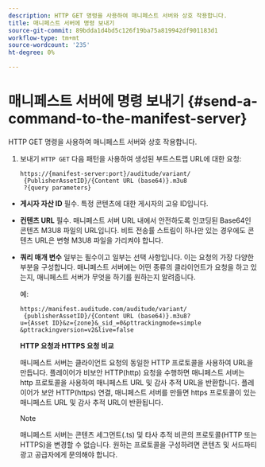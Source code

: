 ```yaml
---
description: HTTP GET 명령을 사용하여 매니페스트 서버와 상호 작용합니다.
title: 매니페스트 서버에 명령 보내기
source-git-commit: 89bdda1d4bd5c126f19ba75a819942df901183d1
workflow-type: tm+mt
source-wordcount: '235'
ht-degree: 0%

---
```



# 매니페스트 서버에 명령 보내기 {#send-a-command-to-the-manifest-server}

HTTP GET 명령을 사용하여 매니페스트 서버와 상호 작용합니다.

1. 보내기 `HTTP GET` 다음 패턴을 사용하여 생성된 부트스트랩 URL에 대한 요청:

   ```
   https://{manifest-server:port}/auditude/variant/
    {PublisherAssetID}/{Content URL (base64)}.m3u8
    ?{query parameters}
   ```

* **게시자 자산 ID** 필수. 특정 콘텐츠에 대한 게시자의 고유 ID입니다.

* **컨텐츠 URL** 필수. 매니페스트 서버 URL 내에서 안전하도록 인코딩된 Base64인 콘텐츠 M3U8 파일의 URL입니다. 비트 전송률 스트림이 하나만 있는 경우에도 콘텐츠 URL은 변형 M3U8 파일을 가리켜야 합니다.

* **쿼리 매개 변수** 일부는 필수이고 일부는 선택 사항입니다. 이는 요청의 가장 다양한 부분을 구성합니다. 매니페스트 서버에는 어떤 종류의 클라이언트가 요청을 하고 있는지, 매니페스트 서버가 무엇을 하기를 원하는지 알려줍니다.

   예:

   ```
   https://manifest.auditude.com/auditude/variant/
    {publisherAssetID}/{Content URL (base64)}.m3u8?
   u={Asset ID}&z={zone}&_sid_=0&pttrackingmode=simple
   &pttrackingversion=v2&live=false
   ```

   **HTTP 요청과 HTTPS 요청 비교**

   매니페스트 서버는 클라이언트 요청의 동일한 HTTP 프로토콜을 사용하여 URL을 만듭니다. 플레이어가 비보안 HTTP(http) 요청을 수행하면 매니페스트 서버는 http 프로토콜을 사용하여 매니페스트 URL 및 감사 추적 URL을 반환합니다. 플레이어가 보안 HTTP(https) 연결, 매니페스트 서버를 만들면 https 프로토콜이 있는 매니페스트 URL 및 감사 추적 URL이 반환됩니다.

   >[!NOTE]
   >
   >매니페스트 서버는 콘텐츠 세그먼트(.ts) 및 타사 추적 비콘의 프로토콜(HTTP 또는 HTTPS)을 변경할 수 없습니다. 원하는 프로토콜을 구성하려면 콘텐츠 및 서드파티 광고 공급자에게 문의해야 합니다.
